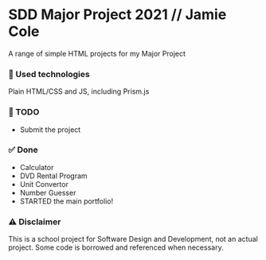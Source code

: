 # SDD Major Project 2021 // Jamie Cole 
A range of simple HTML projects for my Major Project


### 🚀 Used technologies
Plain HTML/CSS and JS, including Prism.js

### 📝 TODO
- Submit the project

### ✅ Done 
- Calculator
- DVD Rental Program
- Unit Convertor
- Number Guesser
- STARTED the main portfolio!

### ⚠️ Disclaimer
This is a school project for Software Design and Development, not an actual project. Some code is borrowed and referenced when necessary.
